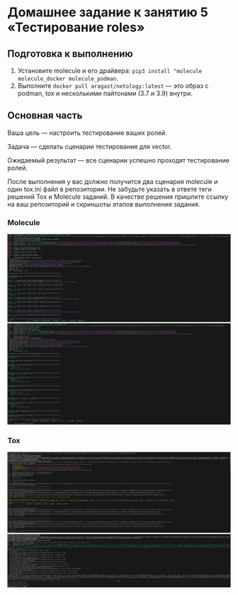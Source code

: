 # Домашнее задание к занятию 5 «Тестирование roles»

## Подготовка к выполнению

1. Установите molecule и его драйвера: `pip3 install "molecule molecule_docker molecule_podman`.
2. Выполните `docker pull aragast/netology:latest` —  это образ с podman, tox и несколькими пайтонами (3.7 и 3.9) внутри.

## Основная часть

Ваша цель — настроить тестирование ваших ролей. 

Задача — сделать сценарии тестирования для vector. 

Ожидаемый результат — все сценарии успешно проходят тестирование ролей.

После выполнения у вас должно получится два сценария molecule и один tox.ini файл в репозитории. Не забудьте указать в ответе теги решений Tox и Molecule заданий. В качестве решения пришлите ссылку на  ваш репозиторий и скриншоты этапов выполнения задания. 

### Molecule
![Molecule converge](https://github.com/vladrabbit/vector-role/blob/main/.screenshots/mc-1.png)
![Molecule verify](https://github.com/vladrabbit/vector-role/blob/main/.screenshots/mv-1.png) 


### Tox

![Tox docker test start](https://github.com/vladrabbit/vector-role/blob/main/.screenshots/tox-start.png)
![Tox docker end](https://github.com/vladrabbit/vector-role/blob/main/.screenshots/tox-end.png)


